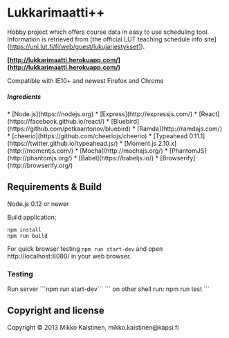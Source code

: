 <h1>Lukkarimaatti++</h1>

Hobby project which offers course data in easy to use scheduling tool.<br>
Information is retrieved from [the official LUT teaching schedule info site] (https://uni.lut.fi/fi/web/guest/lukujarjestykset1).<br>

<b>[http://lukkarimaatti.herokuapp.com/](http://lukkarimaatti.herokuapp.com/)</b>

Compatible with IE10+ and newest Firefox and Chrome


<h5>Ingredients</h5>
* [Node.js](https://nodejs.org)
* [Express](http://expressjs.com/)
* [React](https://facebook.github.io/react/)
* [Bluebird](https://github.com/petkaantonov/bluebird)
* [Ramda](http://ramdajs.com/)
* [cheerio](https://github.com/cheeriojs/cheerio)
* [Typeahead 0.11.1](https://twitter.github.io/typeahead.js/)
* [Moment.js 2.10.x](http://momentjs.com/)
* [Mocha](http://mochajs.org/)
* [PhantomJS](http://phantomjs.org/)
* [Babel](https://babeljs.io/)
* [Browserify](http://browserify.org/)<br>

<h2>Requirements & Build</h2>
Node.js 0.12 or newer<br>

Build application:
```
npm install
npm run build
```
For quick browser testing ```npm run start-dev```
and open http://localhost:8080/ in your web browser.

<h3>Testing</h3>
Run server
```npm run start-dev```
```
on other shell run: npm run test
```
<h2>Copyright and license</h2>
Copyright &copy; 2013 Mikko Kaistinen, mikko.kaistinen@kapsi.fi
